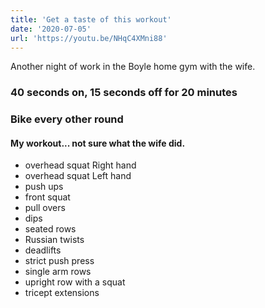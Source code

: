 ```yaml
---
title: 'Get a taste of this workout'
date: '2020-07-05'
url: 'https://youtu.be/NHqC4XMni88'
---
```


Another night of work in the Boyle home gym with the wife.

### 40 seconds on, 15 seconds off for 20 minutes

### Bike every other round

#### My workout... not sure what the wife did.

- overhead squat Right hand
- overhead squat Left hand
- push ups
- front squat
- pull overs
- dips
- seated rows
- Russian twists
- deadlifts
- strict push press
- single arm rows
- upright row with a squat
- tricept extensions
